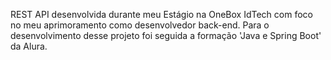 REST API desenvolvida durante meu Estágio na OneBox IdTech com foco no meu aprimoramento como desenvolvedor back-end.
Para o desenvolvimento desse projeto foi seguida a formação 'Java e Spring Boot' da Alura.
